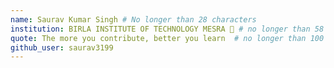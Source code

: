 ```yaml
---
name: Saurav Kumar Singh # No longer than 28 characters
institution: BIRLA INSTITUTE OF TECHNOLOGY MESRA 🚩 # no longer than 58 characters
quote: The more you contribute, better you learn  # no longer than 100 characters, avoid using quotes(") to guarantee the format remains the same.
github_user: saurav3199
---
```

